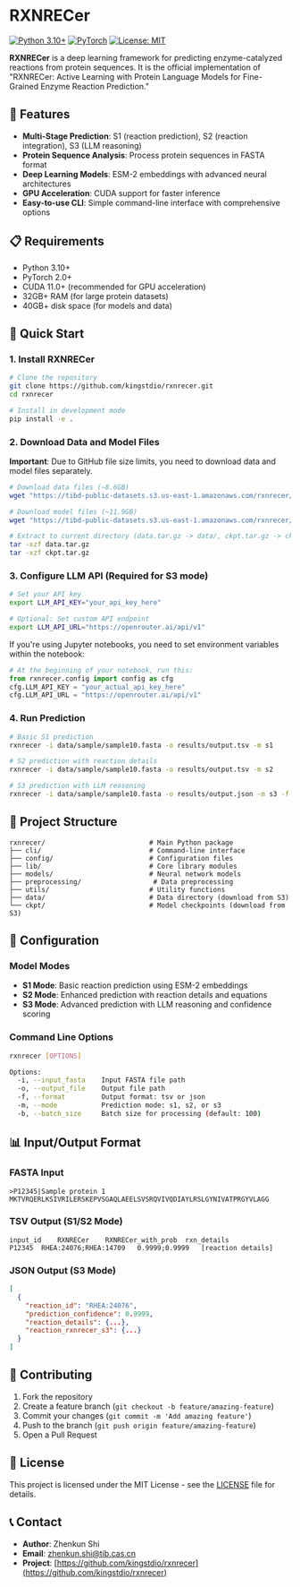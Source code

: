 # RXNRECer

[![Python 3.10+](https://img.shields.io/badge/python-3.10+-blue.svg)](https://www.python.org/downloads/)
[![PyTorch](https://img.shields.io/badge/PyTorch-2.0+-red.svg)](https://pytorch.org/)
[![License: MIT](https://img.shields.io/badge/License-MIT-yellow.svg)](https://opensource.org/licenses/MIT)

**RXNRECer** is a deep learning framework for predicting enzyme-catalyzed reactions from protein sequences.
It is the official implementation of "RXNRECer: Active Learning with Protein Language Models for Fine-Grained Enzyme Reaction Prediction."

## 🚀 Features

- **Multi-Stage Prediction**: S1 (reaction prediction), S2 (reaction integration), S3 (LLM reasoning)
- **Protein Sequence Analysis**: Process protein sequences in FASTA format
- **Deep Learning Models**: ESM-2 embeddings with advanced neural architectures
- **GPU Acceleration**: CUDA support for faster inference
- **Easy-to-use CLI**: Simple command-line interface with comprehensive options

## 📋 Requirements

- Python 3.10+
- PyTorch 2.0+
- CUDA 11.0+ (recommended for GPU acceleration)
- 32GB+ RAM (for large protein datasets)
- 40GB+ disk space (for models and data)

## 🚀 Quick Start

### 1. Install RXNRECer

```bash
# Clone the repository
git clone https://github.com/kingstdio/rxnrecer.git
cd rxnrecer

# Install in development mode
pip install -e .
```

### 2. Download Data and Model Files

**Important**: Due to GitHub file size limits, you need to download data and model files separately.

```bash
# Download data files (~8.6GB)
wget "https://tibd-public-datasets.s3.us-east-1.amazonaws.com/rxnrecer/data.tar.gz"

# Download model files (~11.9GB)  
wget "https://tibd-public-datasets.s3.us-east-1.amazonaws.com/rxnrecer/ckpt.tar.gz"

# Extract to current directory (data.tar.gz -> data/, ckpt.tar.gz -> ckpt/)
tar -xzf data.tar.gz
tar -xzf ckpt.tar.gz
```

### 3. Configure LLM API (Required for S3 mode)

```bash
# Set your API key
export LLM_API_KEY="your_api_key_here"

# Optional: Set custom API endpoint
export LLM_API_URL="https://openrouter.ai/api/v1"
```

If you're using Jupyter notebooks, you need to set environment variables within the notebook:

```python
# At the beginning of your notebook, run this:
from rxnrecer.config import config as cfg
cfg.LLM_API_KEY = "your_actual_api_key_here"
cfg.LLM_API_URL = "https://openrouter.ai/api/v1"
```

### 4. Run Prediction

```bash
# Basic S1 prediction
rxnrecer -i data/sample/sample10.fasta -o results/output.tsv -m s1

# S2 prediction with reaction details
rxnrecer -i data/sample/sample10.fasta -o results/output.tsv -m s2

# S3 prediction with LLM reasoning
rxnrecer -i data/sample/sample10.fasta -o results/output.json -m s3 -f json
```

## 📁 Project Structure

```
rxnrecer/                          # Main Python package
├── cli/                           # Command-line interface
├── config/                        # Configuration files
├── lib/                           # Core library modules
├── models/                        # Neural network models
├── preprocessing/                  # Data preprocessing
├── utils/                         # Utility functions
├── data/                          # Data directory (download from S3)
└── ckpt/                          # Model checkpoints (download from S3)
```

## 🔧 Configuration

### Model Modes

- **S1 Mode**: Basic reaction prediction using ESM-2 embeddings
- **S2 Mode**: Enhanced prediction with reaction details and equations
- **S3 Mode**: Advanced prediction with LLM reasoning and confidence scoring

### Command Line Options

```bash
rxnrecer [OPTIONS]

Options:
  -i, --input_fasta    Input FASTA file path
  -o, --output_file    Output file path
  -f, --format         Output format: tsv or json
  -m, --mode           Prediction mode: s1, s2, or s3
  -b, --batch_size     Batch size for processing (default: 100)
```

## 📊 Input/Output Format

### FASTA Input

```
>P12345|Sample protein 1
MKTVRQERLKSIVRILERSKEPVSGAQLAEELSVSRQVIVQDIAYLRSLGYNIVATPRGYVLAGG
```

### TSV Output (S1/S2 Mode)

```tsv
input_id	RXNRECer	RXNRECer_with_prob	rxn_details
P12345	RHEA:24076;RHEA:14709	0.9999;0.9999	[reaction details]
```

### JSON Output (S3 Mode)

```json
[
  {
    "reaction_id": "RHEA:24076",
    "prediction_confidence": 0.9999,
    "reaction_details": {...},
    "reaction_rxnrecer_s3": {...}
  }
]
```

## 🤝 Contributing

1. Fork the repository
2. Create a feature branch (`git checkout -b feature/amazing-feature`)
3. Commit your changes (`git commit -m 'Add amazing feature'`)
4. Push to the branch (`git push origin feature/amazing-feature`)
5. Open a Pull Request

## 📄 License

This project is licensed under the MIT License - see the [LICENSE](LICENSE) file for details.

## 📞 Contact

- **Author**: Zhenkun Shi
- **Email**: zhenkun.shi@tib.cas.cn
- **Project**: [https://github.com/kingstdio/rxnrecer](https://github.com/kingstdio/rxnrecer)




